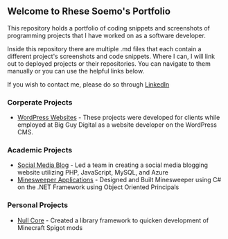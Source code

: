 ## Welcome to Rhese Soemo's Portfolio
This repository holds a portfolio of coding snippets and screenshots of programming projects that I have worked on as a software developer.

Inside this repository there are multiple .md files that each contain a different project's screenshots and code snippets. Where I can, I will link out to deployed projects or their repositories. You can navigate to them manually or you can use the helpful links below.

If you wish to contact me, please do so through [LinkedIn](https://www.linkedin.com/in/rhese-soemo/)

### Corperate Projects
* [WordPress Websites](/WordPress%20Websites.md) - These projects were developed for clients while employed at Big Guy Digital as a website developer on the WordPress CMS.

### Academic Projects
* [Social Media Blog](/Social%20Media%20Blog.md) - Led a team in creating a social media blogging website utilizing PHP, JavaScript, MySQL, and Azure
* [Minesweeper Applications](/Minesweeper%20Applications.md) - Designed and Built Minesweeper using C# on the .NET Framework using Object Oriented Principals

### Personal Projects
* [Null Core](/Null%20Core.md.md) - Created a library framework to quicken development of Minecraft Spigot mods
